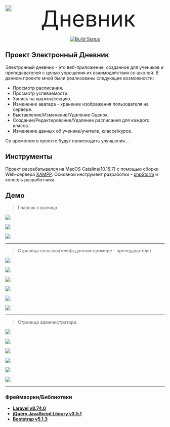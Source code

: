 <p align="center" style="display: flex">
<img src="https://github.com/Ruslan131132/project_laravel/blob/master/public/img/LogoMospolytech.jpg" width="20px" height="20px">
<span style="margin: auto; font-size: 500%">Дневник</span>
</p>

<p align="center">
<a href="https://github.com/Ruslan131132/project_laravel"><img src="https://github.com/Ruslan131132/project_laravel/blob/master/public/svg/readme-1.svg" alt="Build Status"></a>
</p>

## Проект Электронный Дневник

Электронный дневник - это веб-приложение, созданное для учеников и преподавателей с целью упрощения их взаимодействия со школой. В данном проекте мной были реализованы следующие возможности:

- Просмотр расписания.
- Просмотр успеваемости.
- Запись на кружок/секцию.
- Изменение аватара - хранение изображения пользователя на сервере.
- Выставление/Изменение/Удаление Оценок.
- Создание/Редактирование/Удаление расписания для каждого класса.
- Изменение данных об ученике/учителе, классе/курсе.

Со временем в проекте будут происходить улучшения...


## Инструменты

Проект разрабатывался на MacOS Catalina(10.15.7) с помощью сборки Web-сервера [XAMPP](https://www.apachefriends.org/ru/index.html). 
Основной инструмент разработки - [phpStorm](https://www.jetbrains.com/ru-ru/phpstorm/) и консоль разработчика.

## Демо

> Главная страница

![](https://github.com/Ruslan131132/project_laravel/blob/master/public/img/demo/main-1.png)

![](https://github.com/Ruslan131132/project_laravel/blob/master/public/img/demo/main-2.png)

![](https://github.com/Ruslan131132/project_laravel/blob/master/public/img/demo/main-3.png)

------------

> Cтраница пользователя(в данном примере - преподавателя)

![](https://github.com/Ruslan131132/project_laravel/blob/master/public/img/demo/teacher-1.png)

![](https://github.com/Ruslan131132/project_laravel/blob/master/public/img/demo/teacher-2.png)

![](https://github.com/Ruslan131132/project_laravel/blob/master/public/img/demo/teacher-3.png)

![](https://github.com/Ruslan131132/project_laravel/blob/master/public/img/demo/teacher-4.png)

![](https://github.com/Ruslan131132/project_laravel/blob/master/public/img/demo/teacher-5.png)

![](https://github.com/Ruslan131132/project_laravel/blob/master/public/img/demo/teacher-6.png)

------------

> Cтраница администратора

![](https://github.com/Ruslan131132/project_laravel/blob/master/public/img/demo/admin-1.png)

![](https://github.com/Ruslan131132/project_laravel/blob/master/public/img/demo/admin-2.png)

![](https://github.com/Ruslan131132/project_laravel/blob/master/public/img/demo/admin-3.png)

![](https://github.com/Ruslan131132/project_laravel/blob/master/public/img/demo/admin-4.png)

![](https://github.com/Ruslan131132/project_laravel/blob/master/public/img/demo/admin-5.png)

![](https://github.com/Ruslan131132/project_laravel/blob/master/public/img/demo/admin-6.png)

------------

### Фреймворки/Библиотеки
- **[Laravel v8.74.0](https://laravel.com/docs/8.x)**
- **[jQuery JavaScript Library v3.5.1](https://jquery.com/download/)**
- **[Bootstrap v5.1.3](https://getbootstrap.com/docs/5.1/getting-started/introduction/)**

